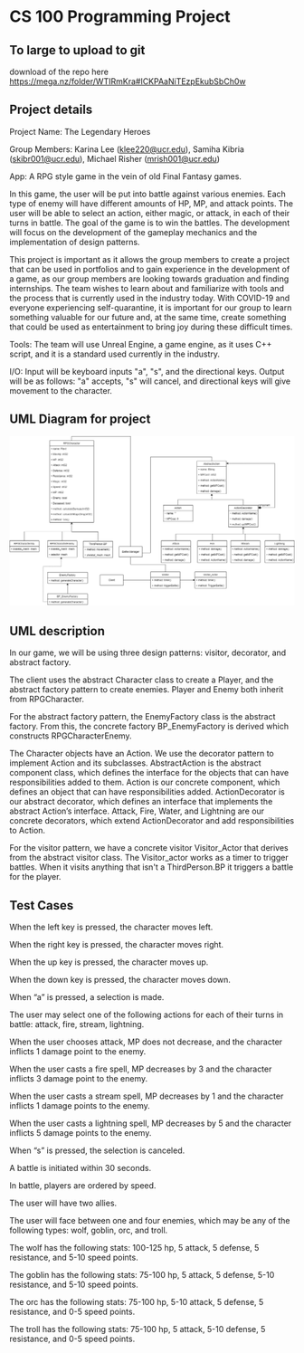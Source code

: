 # CS 100 Programming Project
## To large to upload to git
download of the repo here
  https://mega.nz/folder/WTIRmKra#ICKPAaNiTEzpEkubSbCh0w

## Project details
Project Name: The Legendary Heroes

Group Members: Karina Lee (klee220@ucr.edu), Samiha Kibria (skibr001@ucr.edu), Michael Risher (mrish001@ucr.edu)

App: A RPG style game in the vein of old Final Fantasy games.

In this game, the user will be put into battle against various enemies. Each type of enemy will have different amounts of HP, MP, and attack points. The user will be able to select an action, either magic, or attack, in each of their turns in battle. The goal of the game is to win the battles. The development will focus on the development of the gameplay mechanics and the implementation of design patterns.

This project is important as it allows the group members to create a project that can be used in portfolios and to gain experience in the development of a game, as our group members are looking towards graduation and finding internships. The team wishes to learn about and familiarize with tools and the process that is currently used in the industry today. With COVID-19 and everyone experiencing self-quarantine, it is important for our group to learn something valuable for our future and, at the same time, create something that could be used as entertainment to bring joy during these difficult times.

Tools: The team will use Unreal Engine, a game engine, as it uses C++ script, and it is a standard used currently in the industry.

I/O: Input will be keyboard inputs "a", "s", and the directional keys. Output will be as follows: "a" accepts, "s" will cancel, and directional keys will give movement to the character.

## UML Diagram for project
![Image of uml diagram](/uml-diagram.png)

## UML description
In our game, we will be using three design patterns: visitor, decorator, and abstract factory.

The client uses the abstract Character class to create a Player, and the abstract factory pattern to create enemies. Player and Enemy both inherit from RPGCharacter.

For the abstract factory pattern, the EnemyFactory class is the abstract factory. From this, the concrete factory BP_EnemyFactory is derived which constructs RPGCharacterEnemy.

The Character objects have an Action. We use the decorator pattern to implement Action and its subclasses. AbstractAction is the abstract component class, which defines the interface for the objects that can have responsibilities added to them. Action is our concrete component, which defines an object that can have responsibilities added. ActionDecorator is our abstract decorator, which defines an interface that implements the abstract Action’s interface. Attack, Fire, Water, and Lightning are our concrete decorators, which extend ActionDecorator and add responsibilities to Action.

For the visitor pattern, we have a concrete visitor Visitor_Actor that derives from the abstract visitor class. The Visitor_actor works as a timer to trigger battles. When it visits anything that isn't a ThirdPerson.BP it triggers a battle for the player.

## Test Cases
When the left key is pressed, the character moves left.

When the right key is pressed, the character moves right.

When the up key is pressed, the character moves up.

When the down key is pressed, the character moves down.

When “a” is pressed, a selection is made.

The user may select one of the following actions for each of their turns in battle: attack, fire, stream, lightning.

When the user chooses attack, MP does not decrease, and the character inflicts 1 damage point to the enemy.

When the user casts a fire spell, MP decreases by 3 and the character inflicts 3 damage point to the enemy.

When the user casts a stream spell, MP decreases by 1 and the character inflicts 1 damage points to the enemy.

When the user casts a lightning spell, MP decreases by 5 and the character inflicts 5 damage points to the enemy.

When “s” is pressed, the selection is canceled.

A battle is initiated within 30 seconds.

In battle, players are ordered by speed.

The user will have two allies.

The user will face between one and four enemies, which may be any of the following types: wolf, goblin, orc, and troll.

The wolf has the following stats: 100-125 hp, 5 attack, 5 defense, 5 resistance, and 5-10 speed points.

The goblin has the following stats: 75-100 hp, 5 attack, 5 defense, 5-10 resistance, and 5-10 speed points.

The orc has the following stats: 75-100 hp, 5-10 attack, 5 defense, 5 resistance, and 0-5 speed points.

The troll has the following stats: 75-100 hp, 5 attack, 5-10 defense, 5 resistance, and 0-5 speed points.
